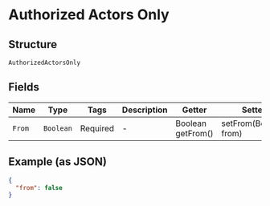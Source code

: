 
# Authorized Actors Only

## Structure

`AuthorizedActorsOnly`

## Fields

| Name | Type | Tags | Description | Getter | Setter |
|  --- | --- | --- | --- | --- | --- |
| `From` | `Boolean` | Required | - | Boolean getFrom() | setFrom(Boolean from) |

## Example (as JSON)

```json
{
  "from": false
}
```

